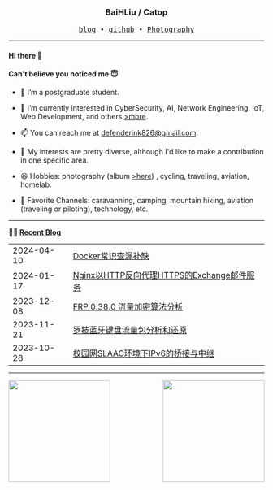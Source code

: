 <h3 align="center"> BaiHLiu / Catop </h3>


<p align="center">
  <samp>
    <a href="https://www.catop.top/">blog</a> ∙
    <a href="https://github.com/BaiHLiu">github</a> ∙
    <a href="https://photography.catop.top:14433">Photography</a>
  </samp>
</p>


---

#### Hi there 👋
#### Can't believe you noticed me 😇
<!-- languages:start -->
<!-- prettier-ignore-start -->
<!-- markdownlint-disable -->
- 🔭 I’m a postgraduate student.
- 🌱 I’m currently interested in CyberSecurity, AI, Network Engineering, IoT, Web Development, and others [>more](https://www.catop.top).
- 📫 You can reach me at [defenderink826@gmail.com](mailto:defenderink826@gmail.com).
- 🎨 My interests are pretty diverse, although I'd like to make a contribution in one specific area.

- 😆 Hobbies: photography (album [>here](https://photography.catop.top:14433)) , cycling, traveling, aviation, homelab.
- 🎥 Favorite Channels: caravanning, camping, mountain hiking, aviation (traveling or piloting), technology, etc.

<!-- markdownlint-restore -->
<!-- prettier-ignore-end -->
<!-- languages:end -->

---

**🤹‍♀️ <a href="https://www.catop.top/" target="_blank">Recent Blog</a>**
<table width="100%" align="left" style="margin: 0;">
  
<!-- BLOG-POST-LIST:START --><tr><td>2024-04-10</td><td><a href='https://www.catop.top/index.php/archives/98/' target='_blank'>Docker常识查漏补缺</a></td></tr><tr><td>2024-01-17</td><td><a href='https://www.catop.top/index.php/archives/89/' target='_blank'>Nginx以HTTP反向代理HTTPS的Exchange邮件服务</a></td></tr><tr><td>2023-12-08</td><td><a href='https://www.catop.top/index.php/archives/69/' target='_blank'>FRP 0.38.0 流量加密算法分析</a></td></tr><tr><td>2023-11-21</td><td><a href='https://www.catop.top/index.php/archives/57/' target='_blank'>罗技蓝牙键盘流量包分析和还原</a></td></tr><tr><td>2023-10-28</td><td><a href='https://www.catop.top/index.php/archives/44/' target='_blank'>校园网SLAAC环境下IPv6的桥接与中继</a></td></tr><!-- BLOG-POST-LIST:END -->

</table>

<br clear="both" />

---


<img height=200 align="left" src="https://github-readme-stats-rose-three-81.vercel.app/api/top-langs/?username=baihliu&layout=compact&hide=html&exclude_repo=github-readme-stats,statistics,ChatGPT-Next-Web&show_icons=true&hide_border=true&card_width=250" />

<img height=200 align="right" src="https://github-readme-stats-rose-three-81.vercel.app/api?username=baihliu&count_private=true&show_icons=true&hide_border=true&langs_count=8&card_width=250" />

